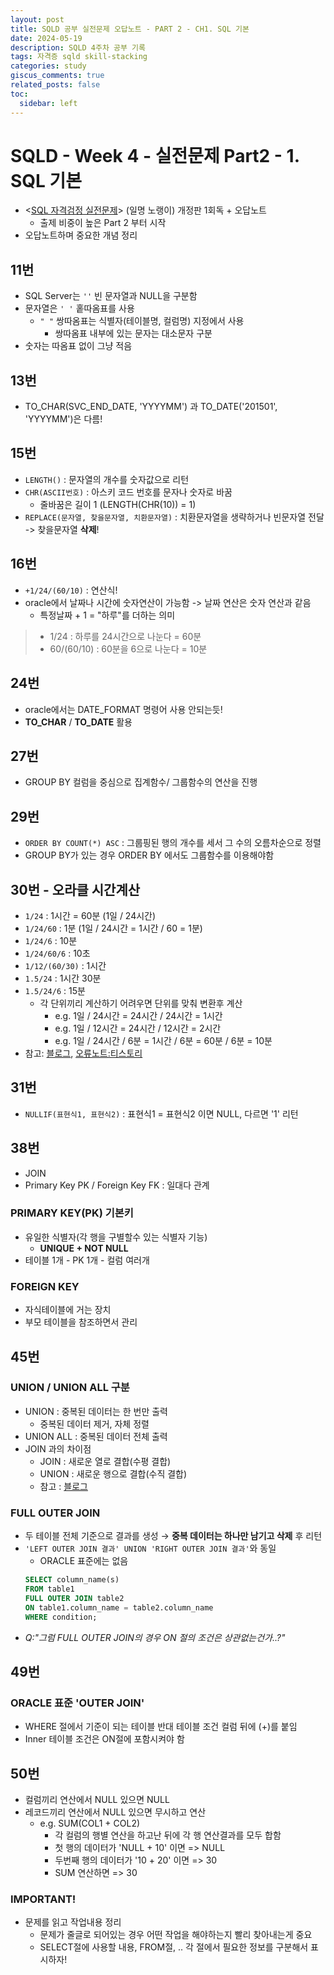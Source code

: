 ```yaml
---
layout: post
title: SQLD 공부 실전문제 오답노트 - PART 2 - CH1. SQL 기본
date: 2024-05-19
description: SQLD 4주차 공부 기록
tags: 자격증 sqld skill-stacking
categories: study
giscus_comments: true
related_posts: false
toc:
  sidebar: left
---
```


# SQLD - Week 4 - 실전문제 Part2 - 1. SQL 기본
- <[SQL 자격검정 실전문제](https://www.aladin.co.kr/shop/wproduct.aspx?ItemId=332583104)> (일명 노랭이) 개정판 1회독 + 오답노트
    - 출제 비중이 높은 Part 2 부터 시작
- 오답노트하며 중요한 개념 정리

## 11번
- SQL Server는 `''` 빈 문자열과 NULL을 구분함
- 문자열은 `' '` 홑따옴표를 사용
  - `" "` 쌍따옴표는 식별자(테이블명, 컬럼명) 지정에서 사용
    - 쌍따옴표 내부에 있는 문자는 대소문자 구분
- 숫자는 따옴표 없이 그냥 적음

## 13번
- TO_CHAR(SVC_END_DATE, 'YYYYMM') 과 TO_DATE('201501', 'YYYYMM')은 다름!

## 15번
- `LENGTH()` : 문자열의 개수를 숫자값으로 리턴
- `CHR(ASCII번호)` : 아스키 코드 번호를 문자나 숫자로 바꿈
  - 줄바꿈은 길이 1 (LENGTH(CHR(10)) = 1)
- `REPLACE(문자열, 찾을문자열, 치환문자열)` : 치환문자열을 생략하거나 빈문자열 전달 -> 찾을문자열 **삭제**!

## 16번
- `+1/24/(60/10)` : 연산식!
- oracle에서 날짜나 시간에 숫자연산이 가능함 -> 날짜 연산은 숫자 연산과 같음
  - 특정날짜 + 1 = "하루"를 더하는 의미
>- 1/24 : 하루를 24시간으로 나눈다 = 60분
>- 60/(60/10) : 60분을 6으로 나눈다 = 10분 


## 24번

- oracle에서는 DATE_FORMAT 명령어 사용 안되는듯!
-  **TO_CHAR** / **TO_DATE** 활용


## 27번
- GROUP BY 컬럼을 중심으로 집계함수/ 그룹함수의 연산을 진행


## 29번
- `ORDER BY COUNT(*) ASC` : 그룹핑된 행의 개수를 세서 그 수의 오름차순으로 정렬
- GROUP BY가 있는 경우 ORDER BY 에서도 그룹함수를 이용해야함


## 30번 - 오라클 시간계산

- `1/24` : 1시간 = 60분 (1일 / 24시간)
- `1/24/60` : 1분 (1일 / 24시간 = 1시간 / 60 = 1분)
- `1/24/6` : 10분
- `1/24/60/6` : 10초
- `1/12/(60/30)` : 1시간
- `1.5/24` : 1시간 30분
- `1.5/24/6` : 15분
  - 각 단위끼리 계산하기 어려우면 단위를 맞춰 변환후 계산
    - e.g. 1일 / 24시간 = 24시간 / 24시간 = 1시간
    - e.g. 1일 / 12시간 = 24시간 / 12시간 = 2시간
    - e.g. 1일 / 24시간 / 6분 = 1시간 / 6분 = 60분 / 6분 = 10분 
- 참고: [블로그](https://gent.tistory.com/244), [오류노트:티스토리](https://nocount.tistory.com/53)


## 31번
- `NULLIF(표현식1, 표현식2)` : 표현식1 = 표현식2 이면 NULL, 다르면 '1' 리턴

## 38번
- JOIN
- Primary Key PK / Foreign Key FK : 일대다 관계
 
### PRIMARY KEY(PK) 기본키
- 유일한 식별자(각 행을 구별할수 있는 식별자 기능)
	- **UNIQUE + NOT NULL**
- 테이블 1개 - PK 1개 - 컬럼 여러개

### FOREIGN KEY
- 자식테이블에 거는 장치
- 부모 테이블을 참조하면서 관리


## 45번

### UNION / UNION ALL 구분
  - UNION : 중복된 데이터는 한 번만 출력
    - 중복된 데이터 제거, 자체 정렬
  - UNION ALL : 중복된 데이터 전체 출력
- JOIN 과의 차이점
    - JOIN : 새로운 열로 결합(수평 결합)
    - UNION : 새로운 행으로 결합(수직 결합)
    - 참고 : [블로그](https://silverji.tistory.com/49)

### FULL OUTER JOIN
- 두 테이블 전체 기준으로 결과를 생성 → **중복 데이터는 하나만 남기고 삭제** 후 리턴
- `'LEFT OUTER JOIN 결과' UNION 'RIGHT OUTER JOIN 결과'`와 동일
  - ORACLE 표준에는 없음
  ```sql
  SELECT column_name(s)
  FROM table1
  FULL OUTER JOIN table2
  ON table1.column_name = table2.column_name
  WHERE condition;
  ```
- *Q:"그럼 FULL OUTER JOIN의 경우 ON 절의 조건은 상관없는건가..?"*

## 49번
### ORACLE 표준 'OUTER JOIN'
- WHERE 절에서 기준이 되는 테이블 반대 테이블 조건 컬럼 뒤에 (+)를 붙임
- Inner 테이블 조건은 ON절에 포함시켜야 함

## 50번
- 컬럼끼리 연산에서 NULL 있으면 NULL
- 레코드끼리 연산에서 NULL 있으면 무시하고 연산
  - e.g. SUM(COL1 + COL2)
      - 각 컬럼의 행별 연산을 하고난 뒤에 각 행 연산결과를 모두 합함
      - 첫 행의 데이터가 'NULL + 10' 이면 => NULL
      - 두번째 행의 데이터가 '10 + 20' 이면 => 30
      - SUM 연산하면 => 30

### IMPORTANT!
- 문제를 읽고 작업내용 정리
    - 문제가 줄글로 되어있는 경우 어떤 작업을 해야하는지 빨리 찾아내는게 중요
    - SELECT절에 사용할 내용, FROM절, .. 각 절에서 필요한 정보를 구분해서 표시하자!

